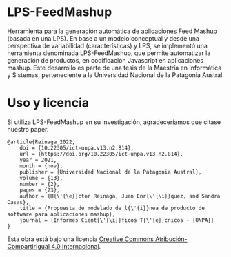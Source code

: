 # LPS-FeedMashup
Herramienta para la generación automática de aplicaciones Feed Mashup (basada en una LPS). En base a un modelo conceptual y desde una perspectiva de variabilidad (características) y LPS, se implementó una herramienta denominada LPS-FeedMashup, que permite automatizar la generación de productos, en codificación Javascript en aplicaciones mashup. 
Este desarrollo es parte de una tesis de la Maestría en Informática y Sistemas, perteneciente a la Universidad Nacional de la Patagonia Austral.
# Uso y licencia
Si utiliza LPS-FeedMashup en su investigación, agradeceríamos que citase nuestro paper.
```
@article{Reinaga_2022,
	doi = {10.22305/ict-unpa.v13.n2.814}, 
	url = {https://doi.org/10.22305/ict-unpa.v13.n2.814},
	year = 2021,
	month = {nov},
	publisher = {Universidad Nacional de la Patagonia Austral},
	volume = {13},
	number = {2},
	pages = {23},
	author = {H{\'{\e}}ctor Reinaga, Juan Enr{\'{\i}}quez, and Sandra Casas},
	title = {Propuesta de modelado de l{\'{i}}nea de producto de software para aplicaciones mashup},
	journal = {Informes Cient{\'{\i}}ficos T{\'{e}}cnicos - {UNPA}}
}
```
Esta obra está bajo una licencia [Creative Commons Atribución-CompartirIgual 4.0 Internacional](http://creativecommons.org/licenses/by-sa/4.0/).
